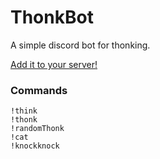 # ThonkBot

A simple discord bot for thonking.

[Add it to your server!](https://discordapp.com/oauth2/authorize?&client_id=492017860068114444&scope=bot&permissions=101376)

### Commands
```
!think
!thonk
!randomThonk
!cat
!knockknock
```
